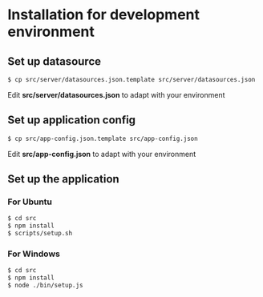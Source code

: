 # Installation for development environment

## Set up datasource

```sh
$ cp src/server/datasources.json.template src/server/datasources.json 
```
Edit __src/server/datasources.json__ to adapt with your environment

## Set up application config 

```sh
$ cp src/app-config.json.template src/app-config.json
```

Edit __src/app-config.json__ to adapt with your environment

## Set up the application

### For Ubuntu

```sh
$ cd src
$ npm install
$ scripts/setup.sh
```
### For Windows

```sh
$ cd src
$ npm install
$ node ./bin/setup.js
```

